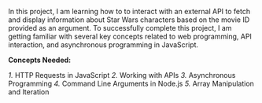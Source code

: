 In this project, I am learning how to  to interact with an external API to fetch and display information about Star Wars characters based on the movie ID provided as an argument. To successfully complete this project, I am getting familiar with several key concepts related to web programming, API interaction, and asynchronous programming in JavaScript.

 **Concepts Needed:** 

*1.* HTTP Requests in JavaScript
*2.* Working with APIs
*3.* Asynchronous Programming
*4.* Command Line Arguments in Node.js
*5.* Array Manipulation and Iteration